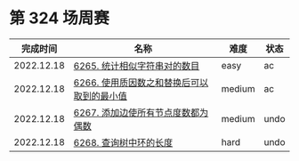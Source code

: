 # 第 324 场周赛

**完成时间**|**名称**|**难度**|**状态**
------------|--------|--------|--------
2022.12.18|[6265. 统计相似字符串对的数目](./6265.%20统计相似字符串对的数目)|easy|ac
2022.12.18|[6266. 使用质因数之和替换后可以取到的最小值](./6266.%20使用质因数之和替换后可以取到的最小值)|medium|ac
2022.12.18|[6267. 添加边使所有节点度数都为偶数](./6267.%20添加边使所有节点度数都为偶数)|medium|undo
2022.12.18|[6268. 查询树中环的长度](./6268.%20查询树中环的长度)|hard|undo
